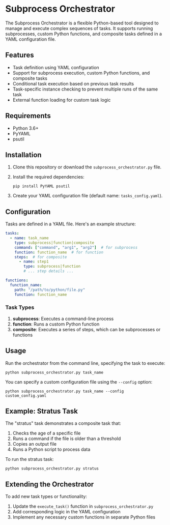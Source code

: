# Subprocess Orchestrator

The Subprocess Orchestrator is a flexible Python-based tool designed to manage and execute complex sequences of tasks. It supports running subprocesses, custom Python functions, and composite tasks defined in a YAML configuration file.

## Features

- Task definition using YAML configuration
- Support for subprocess execution, custom Python functions, and composite tasks
- Conditional task execution based on previous task results
- Task-specific instance checking to prevent multiple runs of the same task
- External function loading for custom task logic

## Requirements

- Python 3.6+
- PyYAML
- psutil

## Installation

1. Clone this repository or download the `subprocess_orchestrator.py` file.
2. Install the required dependencies:

   ```
   pip install PyYAML psutil
   ```

3. Create your YAML configuration file (default name: `tasks_config.yaml`).

## Configuration

Tasks are defined in a YAML file. Here's an example structure:

```yaml
tasks:
  - name: task_name
    type: subprocess|function|composite
    command: ["command", "arg1", "arg2"]  # for subprocess
    function: function_name  # for function
    steps:  # for composite
      - name: step1
        type: subprocess|function
        # ... step details ...

functions:
  function_name:
    path: "/path/to/python/file.py"
    function: function_name
```

### Task Types

1. **subprocess**: Executes a command-line process
2. **function**: Runs a custom Python function
3. **composite**: Executes a series of steps, which can be subprocesses or functions

## Usage

Run the orchestrator from the command line, specifying the task to execute:

```
python subprocess_orchestrator.py task_name
```

You can specify a custom configuration file using the `--config` option:

```
python subprocess_orchestrator.py task_name --config custom_config.yaml
```

## Example: Stratus Task

The "stratus" task demonstrates a composite task that:

1. Checks the age of a specific file
2. Runs a command if the file is older than a threshold
3. Copies an output file
4. Runs a Python script to process data

To run the stratus task:

```
python subprocess_orchestrator.py stratus
```

## Extending the Orchestrator

To add new task types or functionality:

1. Update the `execute_task()` function in `subprocess_orchestrator.py`
2. Add corresponding logic in the YAML configuration
3. Implement any necessary custom functions in separate Python files

